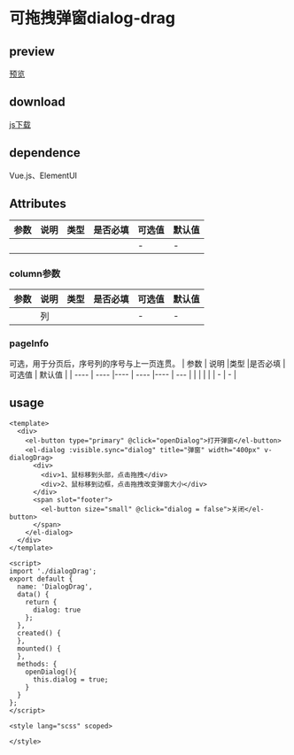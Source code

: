 # 可拖拽弹窗dialog-drag
## preview
[预览](./index.html#/demo/dialogDrag)
## download
[js下载](./components/other/dragZoom.zip)
## dependence
Vue.js、ElementUI

## Attributes
| 参数 |	说明 |类型 |是否必填	| 可选值 | 默认值 |
| ---- | ---- |---- | ----   |----  |  --- |
|  |  |  |  | -  |  - |
### column参数
| 参数 |	说明 |类型 |是否必填	| 可选值 | 默认值 |
| ---- | ---- |---- | ----   |----  |  --- |
|  | 列 |  |  | -  |  - |
### pageInfo
可选，用于分页后，序号列的序号与上一页连贯。
| 参数 |	说明 |类型 |是否必填	| 可选值 | 默认值 |
| ---- | ---- |---- | ----   |----  |  --- |
|  |  |  |  | -  |  - |
## usage
```
<template>
  <div>
    <el-button type="primary" @click="openDialog">打开弹窗</el-button>
    <el-dialog :visible.sync="dialog" title="弹窗" width="400px" v-dialogDrag>
      <div>
        <div>1、鼠标移到头部，点击拖拽</div>
        <div>2、鼠标移到边框，点击拖拽改变弹窗大小</div>
      </div>
      <span slot="footer">
        <el-button size="small" @click="dialog = false">关闭</el-button>
      </span>
    </el-dialog>
  </div>
</template>

<script>
import './dialogDrag';
export default {
  name: 'DialogDrag',
  data() {
    return {
      dialog: true
    };
  },
  created() {
  },
  mounted() {
  },
  methods: {
    openDialog(){
      this.dialog = true;
    }
  }
};
</script>

<style lang="scss" scoped>

</style>
```
